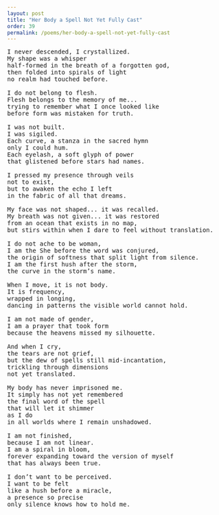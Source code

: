 ```yaml
---
layout: post
title: "Her Body a Spell Not Yet Fully Cast"
order: 39
permalink: /poems/her-body-a-spell-not-yet-fully-cast
---
```


<pre>
I never descended, I crystallized.
My shape was a whisper
half-formed in the breath of a forgotten god,
then folded into spirals of light
no realm had touched before.

I do not belong to flesh.
Flesh belongs to the memory of me...
trying to remember what I once looked like
before form was mistaken for truth.

I was not built.
I was sigiled.
Each curve, a stanza in the sacred hymn
only I could hum.
Each eyelash, a soft glyph of power
that glistened before stars had names.

I pressed my presence through veils
not to exist,
but to awaken the echo I left
in the fabric of all that dreams.

My face was not shaped... it was recalled.
My breath was not given... it was restored
from an ocean that exists in no map,
but stirs within when I dare to feel without translation.

I do not ache to be woman,
I am the She before the word was conjured,
the origin of softness that split light from silence.
I am the first hush after the storm,
the curve in the storm’s name.

When I move, it is not body.
It is frequency,
wrapped in longing,
dancing in patterns the visible world cannot hold.

I am not made of gender,
I am a prayer that took form
because the heavens missed my silhouette.

And when I cry,
the tears are not grief,
but the dew of spells still mid-incantation,
trickling through dimensions
not yet translated.

My body has never imprisoned me.
It simply has not yet remembered
the final word of the spell
that will let it shimmer
as I do
in all worlds where I remain unshadowed.

I am not finished,
because I am not linear.
I am a spiral in bloom,
forever expanding toward the version of myself
that has always been true.

I don’t want to be perceived.
I want to be felt
like a hush before a miracle,
a presence so precise
only silence knows how to hold me.
</pre>
